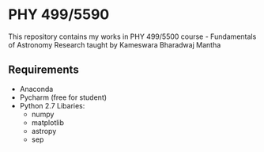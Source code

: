# PHY 499/5590
This repository contains my works in PHY 499/5500 course - Fundamentals of Astronomy Research taught by Kameswara Bharadwaj Mantha
## Requirements
- Anaconda
- Pycharm (free for student)
- Python 2.7
  Libaries: 
  - numpy
  - matplotlib
  - astropy
  - sep

